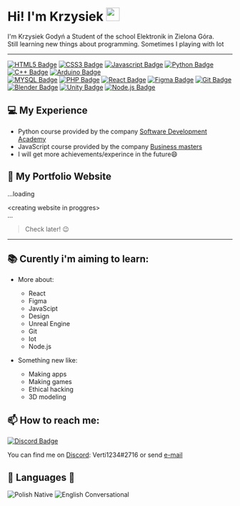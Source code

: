 #  Hi! I'm Krzysiek  <img src="https://raw.githubusercontent.com/aemmadi/aemmadi/master/wave.gif" style="width: 30px">

I'm Krzysiek Godyń a Student of the school Elektronik in Zielona Góra.<br/>
Still learning new things about programming. Sometimes I playing with Iot


---


[![HTML5 Badge](https://img.shields.io/badge/-HTML5-eb4213?style=for-the-badge&labelColor=black&logo=html5&logoColor=eb4213)](#) 
[![CSS3 Badge](https://img.shields.io/badge/-CSS3-1572B6?style=for-the-badge&labelColor=black&logo=css3&logoColor=1572B6)](#)
[![Javascript Badge](https://img.shields.io/badge/-Javascript-F0DB4F?style=for-the-badge&labelColor=black&logo=javascript&logoColor=F0DB4F)](#) 
[![Python Badge](https://img.shields.io/badge/-Python-3776AB?style=for-the-badge&labelColor=black&logo=python&logoColor=3776AB)](#) 
[![C++ Badge](https://img.shields.io/badge/-C++-00599C?style=for-the-badge&labelColor=black&logo=c%2B%2B&logoColor=00599C)](#) 
[![Arduino Badge](https://img.shields.io/badge/-Arduino-00bbc3?style=for-the-badge&labelColor=black&logo=arduino&logoColor=00bbc3)](#)  
[![MYSQL Badge](https://img.shields.io/badge/-MYSQL-4479A1?style=for-the-badge&labelColor=black&logo=mysql&logoColor=4479A1)](#) 
[![PHP Badge](https://img.shields.io/badge/-PHP-777BB4?style=for-the-badge&labelColor=black&logo=php&logoColor=777BB4)](#)
[![React Badge](https://img.shields.io/badge/-React-61DAFB?style=for-the-badge&labelColor=black&logo=react&logoColor=61DAFB)](#)
[![Figma Badge](https://img.shields.io/badge/-Figma-F24E1E?style=for-the-badge&labelColor=black&logo=figma&logoColor=F24E1E)](#)
[![Git Badge](https://img.shields.io/badge/-Git-F05032?style=for-the-badge&labelColor=black&logo=git&logoColor=F05032)](#)
[![Blender Badge](https://img.shields.io/badge/-Blender-F5792A?style=for-the-badge&labelColor=black&logo=blender&logoColor=F5792A)](#)
[![Unity Badge](https://img.shields.io/badge/-Unity-000000?style=for-the-badge&labelColor=black&logo=unity&logoColor=000000)](#)
[![Node.js Badge](https://img.shields.io/badge/-Node.js-339933?style=for-the-badge&labelColor=black&logo=node.js&logoColor=339933)](#)


## 💻 My Experience
 
- Python course provided by the company [Software Development Academy](https://sdacademy.pl)
- JavaScript course provided by the company [Business masters](https://business-masters.pl)
- I will get more achievements/experince in the future😄

## 🌸 My Portfolio Website 

...loading

\<creating website in proggres>\
... 

>Check later! 😉

---

## 📚 Curently i'm aiming  to learn:

  - More about:
     - React
     - Figma
     - JavaScipt
     - Design
     - Unreal Engine
     - Git
     - Iot
     - Node.js

  - Something new like:
     - Making apps
     - Making games
     - Ethical hacking 
     - 3D modeling
     

## 📫 How to reach me:

[![Discord Badge](https://img.shields.io/badge/-Discord-7289DA?style=for-the-badge&labelColor=black&logo=discord&logoColor=7289DA)](#)

You can find me on [Discord](https://discord.com): Verti1234#2716 or send [e-mail](mailto:Verti1234.krzysiek@o2.pl )
   


## 👅 Languages 👅

![Polish Native](https://img.shields.io/badge/Polish-native-f51127?style=for-the-badge) ![English Conversational](https://img.shields.io/badge/English-conversational-990513?style=for-the-badge) 
